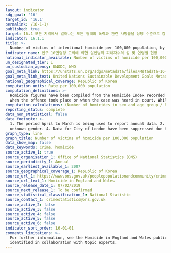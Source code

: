 ```yaml
---
layout: indicator
sdg_goal: '16'
target_id: '16.1'
permalink: /16-1-1/
published: true
target: 16.1 모든 지역에서 일어나는 모든 형태의 폭력과 관련 사망률을 상당 수준으로 감소 
indicator: 16.1.1
title: >-
  Number of victims of intentional homicide per 100,000 population, by sex and age
indicator_name: 인구 10만명당 고의에 의한 살인범죄 피해자수의 성 및 연령별 현황
national_indicator_available: Number of victims of homicide per 100,000 population
un_designated_tier: I
un_custodian_agency: UNODC, WHO
goal_meta_link: https://unstats.un.org/sdgs/metadata/files/Metadata-16-01-01.pdf 
goal_meta_link_text: United Nations Sustainable Development Goals Metadata (PDF 222 KB)
national_geographical_coverage: Republic of Korea
computation_units: Rate per 100,000 population
computation_definitions: >-
  Homicide figures have been compiled from the Homicide Index recorded by the Home Office, which contains detailed record-level information about each homicide recorded by police in England and Wales. Homicide Index data are based on the year when the offence was recorded as a crime, not
  when the offence took place or when the case was heard in court. While in the vast majority of cases the offence will be recorded in the same year as it took place, this is not always the case. Caution is therefore needed when looking at longer-term homicide trends.
computation_calculations: (Number of homicides in sex and age group / Population in sex and age group) * 100,000
reporting_status: complete
data_non_statistical: false
data_footnote: >-
  1. The period April to March is being used to report annual data. 2. As at 4 December 2018, figures are subject to revision as cases are dealt with by the police and the courts, or as further information becomes available. 3. Figures for 2011/12, 2014/15 and 2015/16 include 1 victim with
  unknown gender. 4. Data for City of London have been suppressed due to the small population size of the police force area.
graph_type: line
graph_title: Number of victims of homicide per 100,000 population
data_show_map: false
data_keywords: Crime, homicide
source_active_1: true
source_organisation_1: Office of National Statistics (ONS)
source_periodicity_1: Annual
source_earliest_available_1: 2007
source_geographical_coverage_1: Republic of Korea
source_url_1: https://www.ons.gov.uk/peoplepopulationandcommunity/crimeandjustice/datasets/appendixtableshomicideinenglandandwales
source_url_text_1: Homicide in England and Wales
source_release_date_1: 07/02/2019
source_next_release_1: To be confirmed
source_statistical_classification_1: National Statistic
source_contact_1: crimestatistics@ons.gov.uk
source_active_2: false
source_active_3: false
source_active_4: false
source_active_5: false
source_active_6: false
indicator_sort_order: 16-01-01
comments_limitations: >-
  For further information, see the Homicide in England and Wales publication - https://www.ons.gov.uk/peoplepopulationandcommunity/crimeandjustice/articles/homicideinenglandandwales/yearendingmarch2018. Data follows the UN specification for this indicator. This indicator has been
  identified in collaboration with topic experts.
---
```

